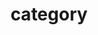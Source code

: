 ---
title : "category"
layout : categories
permalink : /categories
authoe_profile :  true
sidebar_main : true
---